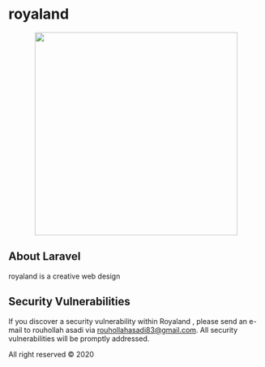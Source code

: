 # royaland
<p align="center"><a href="https://royaland.com" target="_blank"><img src="https://raw.githubusercontent.com/rouhollahasadi/royaland/main/img/royaland_logo.png" width="400"></a></p>

## About Laravel

royaland is a creative web design 


## Security Vulnerabilities

If you discover a security vulnerability within Royaland , please send an e-mail to rouhollah asadi  via [rouhollahasadi83@gmail.com](mailto:rouhollahasadi83@gmail.com). All security vulnerabilities will be promptly addressed.

All right reserved &copy; 2020
